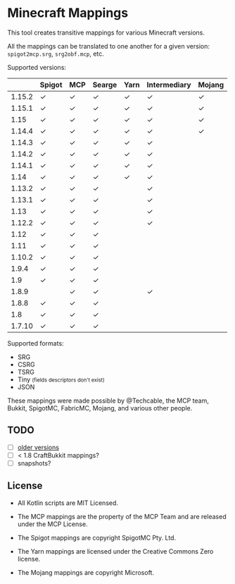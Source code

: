 # Minecraft Mappings

This tool creates transitive mappings for various Minecraft versions.

All the mappings can be translated to one another for a given version: `spigot2mcp.srg`, `srg2obf.mcp`, etc.

Supported versions:

|        | Spigot   | MCP      | Searge   | Yarn     | Intermediary | Mojang   |
|--------|----------|----------|----------|----------|--------------|----------|
| 1.15.2 | &#x2713; | &#x2713; | &#x2713; | &#x2713; | &#x2713;     | &#x2713; |
| 1.15.1 | &#x2713; | &#x2713; | &#x2713; | &#x2713; | &#x2713;     | &#x2713; |
| 1.15   | &#x2713; | &#x2713; | &#x2713; | &#x2713; | &#x2713;     | &#x2713; |
| 1.14.4 | &#x2713; | &#x2713; | &#x2713; | &#x2713; | &#x2713;     | &#x2713; |
| 1.14.3 | &#x2713; | &#x2713; | &#x2713; | &#x2713; | &#x2713;     |          |
| 1.14.2 | &#x2713; | &#x2713; | &#x2713; | &#x2713; | &#x2713;     |          |
| 1.14.1 | &#x2713; | &#x2713; | &#x2713; | &#x2713; | &#x2713;     |          |
| 1.14   | &#x2713; | &#x2713; | &#x2713; | &#x2713; | &#x2713;     |          |
| 1.13.2 | &#x2713; | &#x2713; | &#x2713; |          | &#x2713;     |          |
| 1.13.1 | &#x2713; | &#x2713; | &#x2713; |          | &#x2713;     |          |
| 1.13   | &#x2713; | &#x2713; | &#x2713; |          | &#x2713;     |          |
| 1.12.2 | &#x2713; | &#x2713; | &#x2713; |          | &#x2713;     |          |
| 1.12   | &#x2713; | &#x2713; | &#x2713; |          |              |          |
| 1.11   | &#x2713; | &#x2713; | &#x2713; |          |              |          |
| 1.10.2 | &#x2713; | &#x2713; | &#x2713; |          |              |          |
| 1.9.4  | &#x2713; | &#x2713; | &#x2713; |          |              |          |
| 1.9    | &#x2713; | &#x2713; | &#x2713; |          |              |          |
| 1.8.9  |          | &#x2713; | &#x2713; |          | &#x2713;     |          |
| 1.8.8  | &#x2713; | &#x2713; | &#x2713; |          |              |          |
| 1.8    | &#x2713; | &#x2713; | &#x2713; |          |              |          |
| 1.7.10 | &#x2713; | &#x2713; | &#x2713; |          |              |          |

Supported formats:

- SRG
- CSRG
- TSRG
- Tiny <small>(fields descriptors don't exist)</small>
- JSON

These mappings were made possible by @Techcable, the MCP team, Bukkit, SpigotMC, FabricMC, Mojang, and various other people.

## TODO

- [ ] [older versions](https://github.com/agaricusb/MinecraftRemapping)
- [ ] < 1.8 CraftBukkit mappings?
- [ ] snapshots?

## License

* All Kotlin scripts are MIT Licensed.

* The MCP mappings are the property of the MCP Team and are released under the MCP License.

* The Spigot mappings are copyright SpigotMC Pty. Ltd.

* The Yarn mappings are licensed under the Creative Commons Zero license.

* The Mojang mappings are copyright Microsoft.
